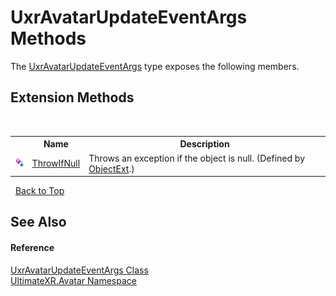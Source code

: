 # UxrAvatarUpdateEventArgs Methods
 

The <a href="T_UltimateXR_Avatar_UxrAvatarUpdateEventArgs">UxrAvatarUpdateEventArgs</a> type exposes the following members.


## Extension Methods
&nbsp;<table><tr><th></th><th>Name</th><th>Description</th></tr><tr><td>![Public Extension Method](media/pubextension.gif "Public Extension Method")</td><td><a href="M_UltimateXR_Extensions_System_ObjectExt_ThrowIfNull">ThrowIfNull</a></td><td>
Throws an exception if the object is null.
 (Defined by <a href="T_UltimateXR_Extensions_System_ObjectExt">ObjectExt</a>.)</td></tr></table>&nbsp;
<a href="#uxravatarupdateeventargs-methods">Back to Top</a>

## See Also


#### Reference
<a href="T_UltimateXR_Avatar_UxrAvatarUpdateEventArgs">UxrAvatarUpdateEventArgs Class</a><br /><a href="N_UltimateXR_Avatar">UltimateXR.Avatar Namespace</a><br />